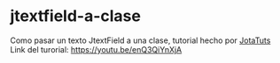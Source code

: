 # jtextfield-a-clase
<p>Como pasar un texto JtextField a una clase, tutorial hecho por <a href="https://www.youtube.com/user/jj43ist?sub_confirmation=1" target="_blank">JotaTuts</a>
<br> 
Link del turorial: <a href="https://youtu.be/enQ3QiYnXjA" target="_blank">https://youtu.be/enQ3QiYnXjA</a></p>
